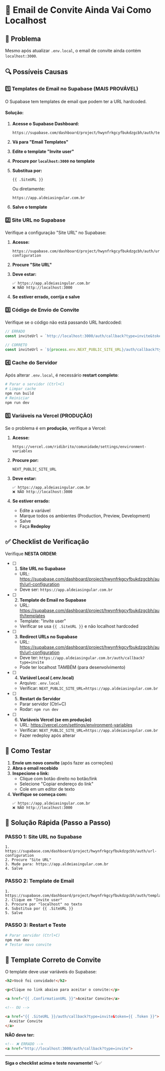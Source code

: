 # 🚨 Email de Convite Ainda Vai Como Localhost

## 🎯 Problema

Mesmo após atualizar `.env.local`, o email de convite ainda contém `localhost:3000`.

## 🔍 Possíveis Causas

### 1️⃣ **Templates de Email no Supabase (MAIS PROVÁVEL)**

O Supabase tem templates de email que podem ter a URL hardcoded.

#### Solução:

1. **Acesse o Supabase Dashboard:**
   ```
   https://supabase.com/dashboard/project/hwynfrkgcyfbukdzgcbh/auth/templates
   ```

2. **Vá para "Email Templates"**

3. **Edite o template "Invite user"**

4. **Procure por `localhost:3000` no template**

5. **Substitua por:**
   ```
   {{ .SiteURL }}
   ```
   
   Ou diretamente:
   ```
   https://app.aldeiasingular.com.br
   ```

6. **Salve o template**

### 2️⃣ **Site URL no Supabase**

Verifique a configuração "Site URL" no Supabase:

1. **Acesse:**
   ```
   https://supabase.com/dashboard/project/hwynfrkgcyfbukdzgcbh/auth/url-configuration
   ```

2. **Procure "Site URL"**

3. **Deve estar:**
   ```
   ✅ https://app.aldeiasingular.com.br
   ❌ NÃO http://localhost:3000
   ```

4. **Se estiver errado, corrija e salve**

### 3️⃣ **Código de Envio de Convite**

Verifique se o código não está passando URL hardcoded:

```typescript
// ERRADO
const inviteUrl = `http://localhost:3000/auth/callback?type=invite&token=${token}`;

// CORRETO
const inviteUrl = `${process.env.NEXT_PUBLIC_SITE_URL}/auth/callback?type=invite&token=${token}`;
```

### 4️⃣ **Cache do Servidor**

Após alterar `.env.local`, é necessário **restart completo**:

```bash
# Parar o servidor (Ctrl+C)
# Limpar cache
npm run build
# Reiniciar
npm run dev
```

### 5️⃣ **Variáveis na Vercel (PRODUÇÃO)**

Se o problema é em **produção**, verifique a Vercel:

1. **Acesse:**
   ```
   https://vercel.com/ridibrito/comunidade/settings/environment-variables
   ```

2. **Procure por:**
   ```
   NEXT_PUBLIC_SITE_URL
   ```

3. **Deve estar:**
   ```
   ✅ https://app.aldeiasingular.com.br
   ❌ NÃO http://localhost:3000
   ```

4. **Se estiver errado:**
   - Edite a variável
   - Marque todos os ambientes (Production, Preview, Development)
   - Salve
   - Faça **Redeploy**

## ✅ Checklist de Verificação

Verifique **NESTA ORDEM**:

- [ ] 1. **Site URL no Supabase**
  - URL: https://supabase.com/dashboard/project/hwynfrkgcyfbukdzgcbh/auth/url-configuration
  - Deve ser: `https://app.aldeiasingular.com.br`

- [ ] 2. **Template de Email no Supabase**
  - URL: https://supabase.com/dashboard/project/hwynfrkgcyfbukdzgcbh/auth/templates
  - Template: "Invite user"
  - Verificar se usa `{{ .SiteURL }}` e não localhost hardcoded

- [ ] 3. **Redirect URLs no Supabase**
  - URL: https://supabase.com/dashboard/project/hwynfrkgcyfbukdzgcbh/auth/url-configuration
  - Deve ter: `https://app.aldeiasingular.com.br/auth/callback?type=invite`
  - Pode ter localhost TAMBÉM (para desenvolvimento)

- [ ] 4. **Variável Local (.env.local)**
  - Arquivo: `.env.local`
  - Verificar: `NEXT_PUBLIC_SITE_URL=https://app.aldeiasingular.com.br`

- [ ] 5. **Restart do Servidor**
  - Parar servidor (Ctrl+C)
  - Rodar: `npm run dev`

- [ ] 6. **Variáveis Vercel (se em produção)**
  - URL: https://vercel.com/settings/environment-variables
  - Verificar: `NEXT_PUBLIC_SITE_URL=https://app.aldeiasingular.com.br`
  - Fazer redeploy após alterar

## 🧪 Como Testar

1. **Envie um novo convite** (após fazer as correções)
2. **Abra o email recebido**
3. **Inspecione o link:**
   - Clique com botão direito no botão/link
   - Selecione "Copiar endereço do link"
   - Cole em um editor de texto
4. **Verifique se começa com:**
   ```
   ✅ https://app.aldeiasingular.com.br
   ❌ NÃO http://localhost:3000
   ```

## 🎯 Solução Rápida (Passo a Passo)

### PASSO 1: Site URL no Supabase
```
1. https://supabase.com/dashboard/project/hwynfrkgcyfbukdzgcbh/auth/url-configuration
2. Procure "Site URL"
3. Mude para: https://app.aldeiasingular.com.br
4. Salve
```

### PASSO 2: Template de Email
```
1. https://supabase.com/dashboard/project/hwynfrkgcyfbukdzgcbh/auth/templates
2. Clique em "Invite user"
3. Procure por "localhost" no texto
4. Substitua por {{ .SiteURL }}
5. Salve
```

### PASSO 3: Restart e Teste
```bash
# Parar servidor (Ctrl+C)
npm run dev
# Testar novo convite
```

## 📧 Template Correto de Convite

O template deve usar variáveis do Supabase:

```html
<h2>Você foi convidado!</h2>

<p>Clique no link abaixo para aceitar o convite:</p>

<a href="{{ .ConfirmationURL }}">Aceitar Convite</a>

<!-- OU -->

<a href="{{ .SiteURL }}/auth/callback?type=invite&token={{ .Token }}">
  Aceitar Convite
</a>
```

**NÃO deve ter:**
```html
<!-- ❌ ERRADO -->
<a href="http://localhost:3000/auth/callback?type=invite">
```

---

**Siga o checklist acima e teste novamente!** 🔍✅

